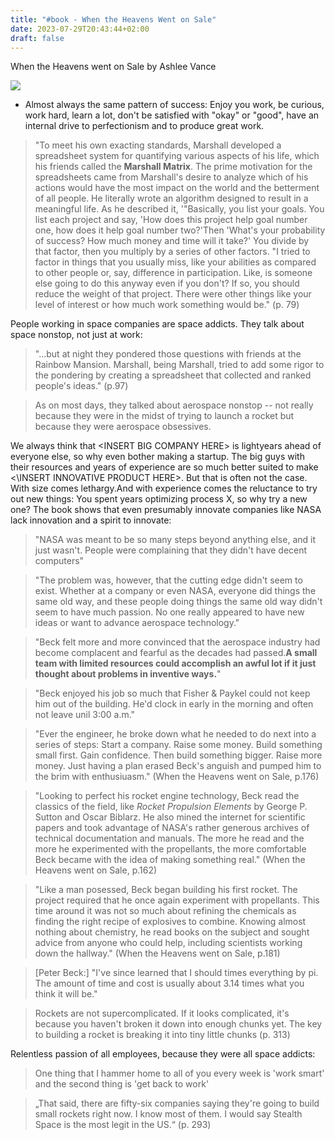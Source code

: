 ```yaml
---
title: "#book - When the Heavens Went on Sale"
date: 2023-07-29T20:43:44+02:00
draft: false 
---
```


When the Heavens went on Sale by Ashlee Vance

![](https://m.media-amazon.com/images/I/41RitC5WhlL._SY264_BO1,204,203,200_QL40_ML2_.jpg)

* Almost always the same pattern of success: Enjoy you work, be curious, work hard, learn a lot, don't be satisfied with "okay" or "good", have an internal drive to perfectionism and to produce great work.

> "To meet his own exacting standards, Marshall developed a spreadsheet system for quantifying various aspects of his life, which his friends called the **Marshall Matrix**. The prime motivation for the spreadsheets came from Marshall's desire to analyze which of his actions would have the most impact on the world and the betterment of all people. He literally wrote an algorithm designed to result in a meaningful life. As he described it, '"Basically, you list your goals. You list each project and say, 'How does this project help goal number one, how does it help goal number two?'Then 'What's your probability of success? How much money and time will it take?' You divide by that factor, then you multiply by a series of other factors. "I tried to factor in things that you usually miss, like your abilities as compared to other people or, say, difference in participation. Like, is someone else going to do this anyway even if you don't? If so, you should reduce the weight of that project. There were other things like your level of interest or how much work something would be." (p. 79)

People working in space companies are space addicts. They talk about space nonstop, not just at work:

> "...but at night they pondered those questions with friends at the Rainbow Mansion. Marshall, being Marshall, tried to add some rigor to the pondering by creating a spreadsheet that collected and ranked people's ideas." (p.97)

> As on most days, they talked about aerospace nonstop -- not really because they were in the midst of trying to launch a rocket but because they were aerospace obsessives.


We always think that \<INSERT BIG COMPANY HERE\> is lightyears ahead of everyone else, so why even bother making a startup. The big guys with their resources and years of experience are so much better suited to make <\INSERT INNOVATIVE PRODUCT HERE\>. But that is often not the case. With size comes lethargy.And with experience comes the reluctance to try out new things: You spent years optimizing process X, so why try a new one? The book shows that even presumably innovate companies like NASA lack innovation and a spirit to innovate:

> "NASA was meant to be so many steps beyond anything else, and it just wasn't. People were complaining that they didn't have decent computers"

> "The problem was, however, that the cutting edge didn't seem to exist. Whether at a company or even NASA, everyone did things the same old way, and these people doing things the same old way didn't seem to have much passion. No one really appeared to have new ideas or want to advance aerospace technology."

> "Beck felt more and more convinced that the aerospace industry had become complacent and fearful as the decades had passed.**A small team with limited resources could accomplish an awful lot if it just thought about problems in inventive ways.**"

> "Beck enjoyed his job so much that Fisher & Paykel could not keep him out of the building. He'd clock in early in the morning and often not leave unil 3:00 a.m."

> "Ever the engineer, he broke down what he needed to do next into a series of steps: Start a company. Raise some money. Build something small first. Gain confidence. Then build something bigger. Raise more money. Just having a plan erased Beck's anguish and pumped him to the brim with enthusiuasm." (When the Heavens went on Sale, p.176)

> "Looking to perfect his rocket engine technology, Beck read the classics of the field, like *Rocket Propulsion Elements* by George P. Sutton and Oscar Biblarz. He also mined the internet for scientific papers and took advantage of NASA's rather generous archives of technical documentation and manuals. The more he read and the more he experimented with the propellants, the more comfortable Beck became with the idea of making something real." (When the Heavens went on Sale, p.162)

> "Like a man posessed, Beck began building his first rocket. The project required that he once again experiment with propellants. This time around it was not so much about refining the chemicals as finding the right recipe of explosives to combine. Knowing almost nothing about chemistry, he read books on the subject and sought advice from anyone who could help, including scientists working down the hallway." (When the Heavens went on Sale, p.181)

> [Peter Beck:] "I've since learned that I should times everything by pi. The amount of time and cost is usually about 3.14 times what you think it will be."

> Rockets are not supercomplicated. If it looks complicated, it's because you haven't broken it down into enough chunks yet. The key to building a rocket is breaking it into tiny little chunks (p. 313)

Relentless passion of all employees, because they were all space addicts:

> One thing that I hammer home to all of you every week is 'work smart' and the second thing is 'get back to work'

> „That said, there are fifty-six companies saying they're going to build small rockets right now. I know most of them. I would say Stealth Space is the most legit in the US.“ (p. 293)
